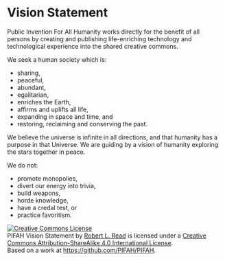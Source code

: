 # Vision Statement

Public Invention For All Humanity works directly for the benefit of all persons by creating and publishing life-enriching technology and technological experience into the shared creative commons.

We seek a human society which is:
* sharing,
* peaceful,
* abundant,
* egalitarian,
* enriches the Earth,
* affirms and uplifts all life,
* expanding in space and time, and
* restoring, reclaiming and conserving the past.

We believe the universe is infinite in all directions, and that humanity has a purpose in that Universe. We are guiding by a vision of humanity exploring the stars together in peace. 

We do not:
* promote monopolies,
* divert our energy into trivia,
* build weapons,
* horde knowledge,
* have a credal test, or
* practice favoritism.

<a rel="license" href="http://creativecommons.org/licenses/by-sa/4.0/"><img alt="Creative Commons License" style="border-width:0" src="https://i.creativecommons.org/l/by-sa/4.0/88x31.png" /></a><br /><span xmlns:dct="http://purl.org/dc/terms/" href="http://purl.org/dc/dcmitype/Text" property="dct:title" rel="dct:type">PIFAH Vision Statement</span> by <a xmlns:cc="http://creativecommons.org/ns#" href="https://github.com/PIFAH/PIFAH" property="cc:attributionName" rel="cc:attributionURL">Robert L. Read</a> is licensed under a <a rel="license" href="http://creativecommons.org/licenses/by-sa/4.0/">Creative Commons Attribution-ShareAlike 4.0 International License</a>.<br />Based on a work at <a xmlns:dct="http://purl.org/dc/terms/" href="https://github.com/PIFAH/PIFAH" rel="dct:source">https://github.com/PIFAH/PIFAH</a>.
